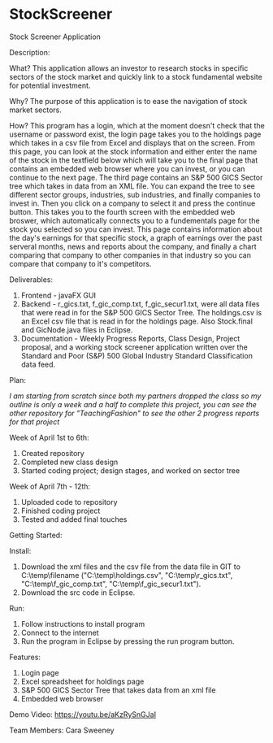 # StockScreener
Stock Screener Application

Description: 


What?
  This application allows an investor to research stocks in specific sectors of the stock market and quickly link to a stock fundamental website for potential investment. 
  
Why?
  The purpose of this application is to ease the navigation of stock market sectors. 
  
How?
  This program has a login, which at the moment doesn't check that the username or password exist, the login page takes you to the holdings page which takes in a csv file from Excel and displays that on the screen. From this page, you can look at the stock information and either enter the name of the stock in the textfield below which will take you to the final page that contains an embedded web browser where you can invest, or you can continue to the next page. The third page contains an S&P 500 GICS Sector tree which takes in data from an XML file. You can expand the tree to see different sector groups, industries, sub industries, and finally companies to invest in. Then you click on a company to select it and press the continue button. This takes you to the fourth screen with the embedded web broswer, which automatically connects you to a fundementals page for the stock you selected so you can invest. This page contains information about the day's earnings for that specific stock, a graph of earnings over the past serveral months, news and reports about the company, and finally a chart comparing that company to other companies in that industry so you can compare that company to it's competitors. 
  

Deliverables:

1. Frontend - javaFX GUI
2. Backend - r_gics.txt, f_gic_comp.txt, f_gic_secur1.txt, were all data files that were read in for the S&P 500 GICS Sector Tree. The holdings.csv is an Excel csv file that is read in for the holdings page. Also Stock.final and GicNode.java files in Eclipse. 
3. Documentation - Weekly Progress Reports, Class Design, Project proposal, and a working stock screener application written over the Standard and Poor (S&P) 500 Global Industry Standard Classification data feed. 



Plan:

*I am starting from scratch since both my partners dropped the class so my outline is only a week and a half to complete this project, you can see the other repository for "TeachingFashion" to see the other 2 progress reports for that project*


Week of April 1st to 6th: 
  1. Created repository
  2. Completed new class design
  3. Started coding project; design stages, and worked on sector tree

Week of April 7th - 12th: 
  1. Uploaded code to repository
  2. Finished coding project
  3. Tested and added final touches


Getting Started:

Install:
  1. Download the xml files and the csv file from the data file in GIT to C:\\temp\\filename ("C:\\temp\\holdings.csv", "C:\\temp\\r_gics.txt", "C:\\temp\\f_gic_comp.txt", "C:\\temp\\f_gic_secur1.txt"). 
  2. Download the src code in Eclipse. 
  
Run:
  1. Follow instructions to install program
  2. Connect to the internet
  3. Run the program in Eclipse by pressing the run program button.
  
Features:
  1. Login page
  2. Excel spreadsheet for holdings page
  3. S&P 500 GICS Sector Tree that takes data from an xml file
  4. Embedded web browser

Demo Video:
https://youtu.be/aKzRySnGJaI


Team Members:
Cara Sweeney
